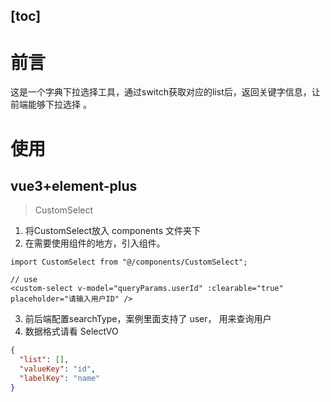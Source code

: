 [toc]
---

# 前言

这是一个字典下拉选择工具，通过switch获取对应的list后，返回关键字信息，让前端能够下拉选择
。

# 使用

## vue3+element-plus

> CustomSelect

1. 将CustomSelect放入 components 文件夹下
2. 在需要使用组件的地方，引入组件。

```vue
import CustomSelect from "@/components/CustomSelect";

// use
<custom-select v-model="queryParams.userId" :clearable="true" placeholder="请输入用户ID" />
```

3. 前后端配置searchType，案例里面支持了 user， 用来查询用户
4. 数据格式请看 SelectVO

```json
{
  "list": [],
  "valueKey": "id",
  "labelKey": "name"
}
```